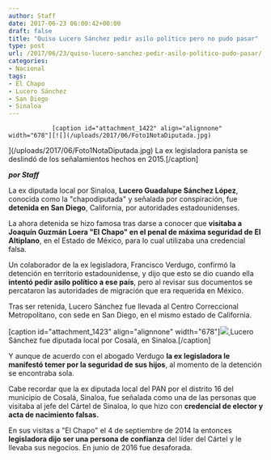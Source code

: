 ```yaml
---
author: Staff
date: 2017-06-23 06:00:42+00:00
draft: false
title: "Quiso Lucero Sánchez pedir asilo político pero no pudo pasar"
type: post
url: /2017/06/23/quiso-lucero-sanchez-pedir-asilo-politico-pudo-pasar/
categories:
- Nacional
tags:
- El Chapo
- Lucero Sánchez
- San Diego
- Sinaloa
---
```



				[caption id="attachment_1422" align="alignnone" width="678"][![](/uploads/2017/06/Foto1NotaDiputada.jpg)
](/uploads/2017/06/Foto1NotaDiputada.jpg) La ex legisladora panista se deslindó de los señalamientos hechos en 2015.[/caption]

_**por Staff**_

La ex diputada local por Sinaloa, **Lucero Guadalupe Sánchez López**, conocida como la "chapodiputada" y señalada por conspiración, fue **detenida en San Diego**, California, por autoridades estadounidenses.

La ahora detenida se hizo famosa tras darse a conocer que **visitaba a Joaquín Guzmán Loera "El Chapo" en el penal de máxima seguridad de El Altiplano**, en el Estado de México, para lo cual utilizaba una credencial falsa.

Un colaborador de la ex legisladora, Francisco Verdugo, confirmó la detención en territorio estadounidense, y dijo que esto se dio cuando ella **intentó pedir asilo político a ese país**, pero al revisar sus documentos se percataron las autoridades de migración que era requerida en México.

Tras ser retenida, Lucero Sánchez fue llevada al Centro Correccional Metropolitano, con sede en San Diego, en el mismo estado de California.

[caption id="attachment_1423" align="alignnone" width="678"][![](/uploads/2017/06/Foto2Notadiputada.jpg)
](/uploads/2017/06/Foto2Notadiputada.jpg) Lucero Sánchez fue diputada local por Cosalá, en Sinaloa.[/caption]

Y aunque de acuerdo con el abogado Verdugo **la ex legisladora le manifestó temer por la seguridad de sus hijos**, al momento de la detención se encontraba sola.

Cabe recordar que la ex diputada local del PAN por el distrito 16 del municipio de Cosalá, Sinaloa, fue señalada como una de las personas que visitaba al jefe del Cártel de Sinaloa, lo que hizo con **credencial de elector y acta de nacimiento falsas.**

En sus visitas a "El Chapo" el 4 de septiembre de 2014 la entonces **legisladora dijo ser una persona de confianza** del líder del Cártel y le llevaba sus negocios. En junio de 2016 fue desaforada.		
